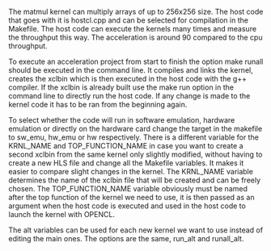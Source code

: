 







The matmul kernel can multiply arrays of up to 256x256 size. The host code that goes with it is hostcl.cpp and can be selected for compilation in the Makefile. 
The host code can execute the kernels many times and measure the throughput this way. The acceleration is around 90 compared to the cpu throughput. 




To execute an acceleration project from start to finish the option make runall should be executed in the command line. It compiles and links the kernel, creates the xclbin which is then executed in the host code with the g++ compiler. If the xclbin is already built use the make run option in the command line to directly run the host code. If any change is made to the kernel code it has to be ran from the beginning again. 

To select whether the code will run in software emulation, hardware emulation or directly on the hardware card change the target in the makefile to sw_emu, hw_emu or hw respectively. There is a different variable for the KRNL_NAME and TOP_FUNCTION_NAME in case you want to create a second xclbin from the same kernel only slightly modified, without having to create a new HLS file and change all the Makefile variables. It makes it easier to compare slight changes in the kernel. The KRNL_NAME variable determines the name of the xclbin file that will be created and can be freely chosen. The TOP_FUNCTION_NAME variable obviously must be named after the top function of the kernel we need to use, it is then passed as an argument when the host code is executed and used in the host code to launch the kernel with OPENCL.

The alt variables can be used for each new kernel we want to use instead of editing the main ones. The options are the same, run_alt and runall_alt.
